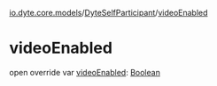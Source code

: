 [io.dyte.core.models](../index.md)/[DyteSelfParticipant](index.md)/[videoEnabled](video-enabled.md)

# videoEnabled


open override var [videoEnabled](video-enabled.md): [Boolean](https://kotlinlang.org/api/latest/jvm/stdlib/kotlin/-boolean/index.html)
